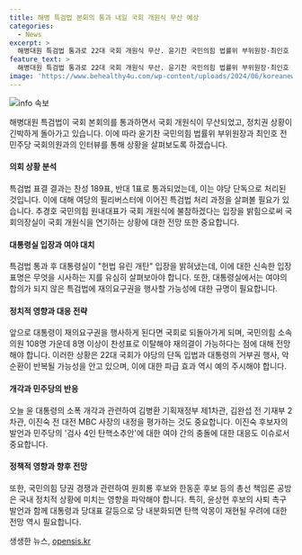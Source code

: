 ```yaml
---
title: 해병 특검법 본회의 통과 내일 국회 개원식 무산 예상
categories:
  - News
excerpt: >
  해병대원 특검법 통과로 22대 국회 개원식 무산. 윤기찬 국민의힘 법률위 부위원장·최인호 전 민주당 국회의원과 함께 상황 살펴봄. 특검법 처리로 여야 대치 상황 긴장, 대통령실 헌법 유린 개탄 입장. 대통령의 재의요구권 행사 가능성과 다시 표결 절차에 대한 관측. 지속되는 야당의 단독 입법과 대통령의 거부권 행사로 인한 악순환 가능성. 윤 대통령의 소폭 개각과 후보자의 발언에 대한 여야 충돌과 총선 책임론 공방 관련 1그룹의 기사.
feature_text: >
  해병대원 특검법 통과로 22대 국회 개원식 무산. 윤기찬 국민의힘 법률위 부위원장·최인호 전 민주당 국회의원과 함께 상황 살펴봄. 특검법 처리로 여야 대치 상황 긴장, 대통령실 헌법 유린 개탄 입장. 대통령의 재의요구권 행사 가능성과 다시 표결 절차에 대한 관측. 지속되는 야당의 단독 입법과 대통령의 거부권 행사로 인한 악순환 가능성. 윤 대통령의 소폭 개각과 후보자의 발언에 대한 여야 충돌과 총선 책임론 공방 관련 1그룹의 기사.
image: 'https://www.behealthy4u.com/wp-content/uploads/2024/06/koreanews.jpg'
---
```


<p><img src="https://www.behealthy4u.com/wp-content/uploads/2024/06/koreanews.jpg" alt="info 속보" /></p>

<p>해병대원 특검법이 국회 본회의를 통과하면서 국회 개원식이 무산되었고, 정치권 상황이 긴박하게 돌아가고 있습니다. 이에 따라 윤기찬 국민의힘 법률위 부위원장과 최인호 전 민주당 국회의원과의 인터뷰를 통해 상황을 살펴보도록 하겠습니다.</p>

<h4>의회 상황 분석</h4>

<p>특검법 표결 결과는 찬성 189표, 반대 1표로 통과되었는데, 이는 야당 단독으로 처리된 것입니다. 이에 대해 여당의 필리버스터에 이어진 특검법 처리 과정을 살펴볼 필요가 있습니다. 추경호 국민의힘 원내대표가 국회 개원식에 불참하겠다는 입장을 밝힘으로써 국회의장실이 국회 개원식을 연기하는 상황에 대한 전망 또한 중요합니다.</p>

<h4>대통령실 입장과 여야 대치</h4>

<p>특검법 통과 후 대통령실이 "헌법 유린 개탄" 입장을 밝혀냈는데, 이에 대한 신속한 입장 표명은 무엇을 시사하는 지를 유심히 살펴보아야 합니다. 또한, 대통령실에서는 여야의 합의가 되지 않은 특검법에 재의요구권을 행사할 가능성에 대한 규명이 필요합니다.</p>

<h4>정치적 영향과 대응 전략</h4>

<p>앞으로 대통령이 재의요구권을 행사하게 된다면 국회로 되돌아가게 되며, 국민의힘 소속 의원 108명 가운데 8명 이상이 찬성표로 이탈해야 재의결이 가능하다는 점에 대해 전망해야 합니다. 이러한 상황은 22대 국회가 야당의 단독 입법과 대통령의 거부권 행사, 악순환이 반복될 가능성을 안고 있으며, 이에 대한 파급 효과 역시 예의 주시해야 합니다.</p>

<h4>개각과 민주당의 반응</h4>

<p>오늘 윤 대통령의 소폭 개각과 관련하여 김병환 기획재정부 제1차관, 김완섭 전 기재부 2차관, 이진숙 전 대전 MBC 사장의 내정을 평가하는 것도 중요합니다. 이진숙 후보자의 발언과 민주당의 '검사 4인 탄핵소추안'에 대한 여야 간의 충돌에 대한 대응도 이슈로서 중요합니다.</p>

<h4>정책적 영향과 향후 전망</h4>

<p>또한, 국민의힘 당권 경쟁과 관련하여 원희룡 후보와 한동훈 후보 등의 총선 책임론 공방은 국내 정치적 상황에 미치는 영향을 파악해야 합니다. 특히, 윤상현 후보의 사퇴 촉구 발언과 함께 대통령과 당대표 갈등으로 당 내분화되면 탄핵 악몽이 재현될 우려에 대한 전망 역시 필요합니다.</p>
생생한 뉴스, <a href="https://opensis.kr" rel="dofollow">opensis.kr</a>


